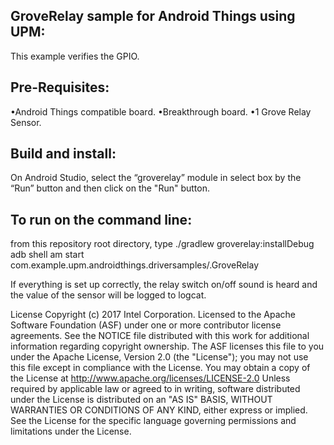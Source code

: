 GroveRelay sample for Android Things using UPM:
-----------------------------------------------

This example verifies the GPIO.

Pre-Requisites:
---------------

•Android Things compatible board.
•Breakthrough board.
•1 Grove Relay Sensor.

Build and install:
------------------

On Android Studio, select the “groverelay” module in select box by the “Run” button
and then click on the "Run" button.

To run on the command line:
---------------------------

from this repository root directory, type
    ./gradlew groverelay:installDebug adb shell
           am start com.example.upm.androidthings.driversamples/.GroveRelay

If everything is set up correctly, the relay switch on/off sound is heard and the
value of the sensor will be logged to logcat.

License Copyright (c) 2017 Intel Corporation.  Licensed to the Apache Software Foundation
(ASF) under one or more contributor license agreements. See the NOTICE file distributed
with this work for additional information regarding copyright ownership. The ASF licenses
this file to you under the Apache License, Version 2.0 (the "License"); you may not use
this file except in compliance with the License. You may obtain a copy of the License at
http://www.apache.org/licenses/LICENSE-2.0 Unless required by applicable law or agreed to
in writing, software distributed under the License is distributed on an "AS IS" BASIS,
WITHOUT WARRANTIES OR CONDITIONS OF ANY KIND, either express or implied. See the License
for the specific language governing permissions and limitations under the License.


